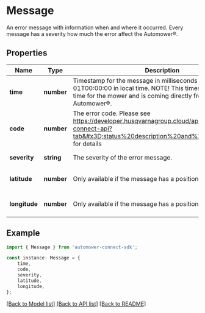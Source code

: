 # Message

An error message with information when and where it occurred. Every message has a severity how much the error affect the Automower®.

## Properties

Name | Type | Description | Notes
------------ | ------------- | ------------- | -------------
**time** | **number** | Timestamp for the message in milliseconds since 1970-01-01T00:00:00 in local time. NOTE! This timestamp is in local time for the mower and is coming directly from the Automower®. | [default to undefined]
**code** | **number** | The error code. Please see https://developer.husqvarnagroup.cloud/apis/automower-connect-api?tab&#x3D;status%20description%20and%20error%20codes for details | [default to undefined]
**severity** | **string** | The severity of the error message. | [default to undefined]
**latitude** | **number** | Only available if the message has a position. | [optional] [default to undefined]
**longitude** | **number** | Only available if the message has a position. | [optional] [default to undefined]

## Example

```typescript
import { Message } from 'automower-connect-sdk';

const instance: Message = {
    time,
    code,
    severity,
    latitude,
    longitude,
};
```

[[Back to Model list]](../README.md#documentation-for-models) [[Back to API list]](../README.md#documentation-for-api-endpoints) [[Back to README]](../README.md)
